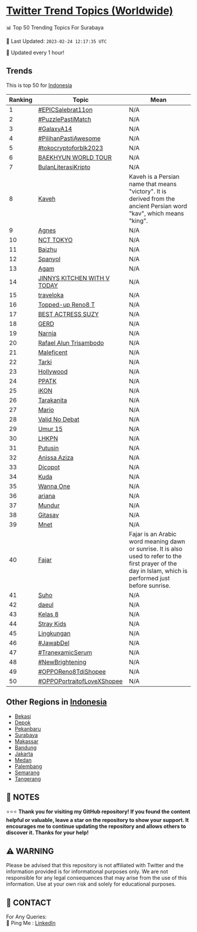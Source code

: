 [Twitter Trend Topics (Worldwide)](https://github.com/ErcinDedeoglu/Twitter-Trend-Topics)
==========


📊 Top 50 Trending Topics For Surabaya

📆 Last Updated: `2023-02-24 12:17:35 UTC`

🔧 Updated every 1 hour!


## Trends

This is top 50 for [Indonesia](</Indonesia>)

| Ranking | Topic | Mean |
| ------- | ------------ | ------------ |
| 1 | [#EPICSalebrat11on](http://twitter.com/search?q=%23EPICSalebrat11on) | N/A |
| 2 | [#PuzzlePastiMatch](http://twitter.com/search?q=%23PuzzlePastiMatch) | N/A |
| 3 | [#GalaxyA14](http://twitter.com/search?q=%23GalaxyA14) | N/A |
| 4 | [#PilihanPastiAwesome](http://twitter.com/search?q=%23PilihanPastiAwesome) | N/A |
| 5 | [#tokocryptoforblk2023](http://twitter.com/search?q=%23tokocryptoforblk2023) | N/A |
| 6 | [BAEKHYUN WORLD TOUR](http://twitter.com/search?q=BAEKHYUN+WORLD+TOUR) | N/A |
| 7 | [BulanLiterasiKripto](http://twitter.com/search?q=BulanLiterasiKripto) | N/A |
| 8 | [Kaveh](http://twitter.com/search?q=Kaveh) | Kaveh is a Persian name that means "victory". It is derived from the ancient Persian word "kav", which means "king". |
| 9 | [Agnes](http://twitter.com/search?q=Agnes) | N/A |
| 10 | [NCT TOKYO](http://twitter.com/search?q=NCT+TOKYO) | N/A |
| 11 | [Baizhu](http://twitter.com/search?q=Baizhu) | N/A |
| 12 | [Spanyol](http://twitter.com/search?q=Spanyol) | N/A |
| 13 | [Agam](http://twitter.com/search?q=Agam) | N/A |
| 14 | [JINNYS KITCHEN WITH V TODAY](http://twitter.com/search?q=JINNYS+KITCHEN+WITH+V+TODAY) | N/A |
| 15 | [traveloka](http://twitter.com/search?q=traveloka) | N/A |
| 16 | [Topped-up Reno8 T](http://twitter.com/search?q=Topped-up+Reno8+T) | N/A |
| 17 | [BEST ACTRESS SUZY](http://twitter.com/search?q=BEST+ACTRESS+SUZY) | N/A |
| 18 | [GERD](http://twitter.com/search?q=GERD) | N/A |
| 19 | [Narnia](http://twitter.com/search?q=Narnia) | N/A |
| 20 | [Rafael Alun Trisambodo](http://twitter.com/search?q=Rafael+Alun+Trisambodo) | N/A |
| 21 | [Maleficent](http://twitter.com/search?q=Maleficent) | N/A |
| 22 | [Tarki](http://twitter.com/search?q=Tarki) | N/A |
| 23 | [Hollywood](http://twitter.com/search?q=Hollywood) | N/A |
| 24 | [PPATK](http://twitter.com/search?q=PPATK) | N/A |
| 25 | [iKON](http://twitter.com/search?q=iKON) | N/A |
| 26 | [Tarakanita](http://twitter.com/search?q=Tarakanita) | N/A |
| 27 | [Mario](http://twitter.com/search?q=Mario) | N/A |
| 28 | [Valid No Debat](http://twitter.com/search?q=Valid+No+Debat) | N/A |
| 29 | [Umur 15](http://twitter.com/search?q=Umur+15) | N/A |
| 30 | [LHKPN](http://twitter.com/search?q=LHKPN) | N/A |
| 31 | [Putusin](http://twitter.com/search?q=Putusin) | N/A |
| 32 | [Anissa Aziza](http://twitter.com/search?q=Anissa+Aziza) | N/A |
| 33 | [Dicopot](http://twitter.com/search?q=Dicopot) | N/A |
| 34 | [Kuda](http://twitter.com/search?q=Kuda) | N/A |
| 35 | [Wanna One](http://twitter.com/search?q=Wanna+One) | N/A |
| 36 | [ariana](http://twitter.com/search?q=ariana) | N/A |
| 37 | [Mundur](http://twitter.com/search?q=Mundur) | N/A |
| 38 | [Gitasav](http://twitter.com/search?q=Gitasav) | N/A |
| 39 | [Mnet](http://twitter.com/search?q=Mnet) | N/A |
| 40 | [Fajar](http://twitter.com/search?q=Fajar) | Fajar is an Arabic word meaning dawn or sunrise. It is also used to refer to the first prayer of the day in Islam, which is performed just before sunrise. |
| 41 | [Suho](http://twitter.com/search?q=Suho) | N/A |
| 42 | [daeul](http://twitter.com/search?q=daeul) | N/A |
| 43 | [Kelas 8](http://twitter.com/search?q=Kelas+8) | N/A |
| 44 | [Stray Kids](http://twitter.com/search?q=Stray+Kids) | N/A |
| 45 | [Lingkungan](http://twitter.com/search?q=Lingkungan) | N/A |
| 46 | [#JawabDel](http://twitter.com/search?q=%23JawabDel) | N/A |
| 47 | [#TranexamicSerum](http://twitter.com/search?q=%23TranexamicSerum) | N/A |
| 48 | [#NewBrightening](http://twitter.com/search?q=%23NewBrightening) | N/A |
| 49 | [#OPPOReno8TdiShopee](http://twitter.com/search?q=%23OPPOReno8TdiShopee) | N/A |
| 50 | [#OPPOPortraitofLoveXShopee](http://twitter.com/search?q=%23OPPOPortraitofLoveXShopee) | N/A |



## Other Regions in [Indonesia](</Indonesia>)

* [Bekasi](</Indonesia/Bekasi.md>)
* [Depok](</Indonesia/Depok.md>)
* [Pekanbaru](</Indonesia/Pekanbaru.md>)
* [Surabaya](</Indonesia/Surabaya.md>)
* [Makassar](</Indonesia/Makassar.md>)
* [Bandung](</Indonesia/Bandung.md>)
* [Jakarta](</Indonesia/Jakarta.md>)
* [Medan](</Indonesia/Medan.md>)
* [Palembang](</Indonesia/Palembang.md>)
* [Semarang](</Indonesia/Semarang.md>)
* [Tangerang](</Indonesia/Tangerang.md>)



## 📝 NOTES

⭐⭐⭐ **Thank you for visiting my GitHub repository! If you found the content helpful or valuable, leave a star on the repository to show your support. It encourages me to continue updating the repository and allows others to discover it. Thanks for your help!**


## ⚠️ WARNING

Please be advised that this repository is not affiliated with Twitter and the information provided is for informational purposes only. We are not responsible for any legal consequences that may arise from the use of this information. Use at your own risk and solely for educational purposes.


## 📨 CONTACT

 For Any Queries:  
            🏓 Ping Me : [LinkedIn](https://www.linkedin.com/in/ercindedeoglu/)
